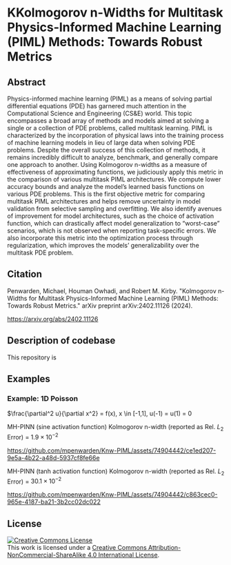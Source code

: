 # KKolmogorov n-Widths for Multitask Physics-Informed Machine Learning (PIML) Methods: Towards Robust Metrics

## Abstract

Physics-informed machine learning (PIML) as a means of solving partial differential equations (PDE) has
garnered much attention in the Computational Science and Engineering (CS&E) world. This topic encompasses a broad array of methods and models aimed at solving a single or a collection of PDE problems, called
multitask learning. PIML is characterized by the incorporation of physical laws into the training process of
machine learning models in lieu of large data when solving PDE problems. Despite the overall success of
this collection of methods, it remains incredibly difficult to analyze, benchmark, and generally compare one
approach to another. Using Kolmogorov n-widths as a measure of effectiveness of approximating functions,
we judiciously apply this metric in the comparison of various multitask PIML architectures. We compute
lower accuracy bounds and analyze the model’s learned basis functions on various PDE problems. This
is the first objective metric for comparing multitask PIML architectures and helps remove uncertainty in
model validation from selective sampling and overfitting. We also identify avenues of improvement for model
architectures, such as the choice of activation function, which can drastically affect model generalization to
“worst-case” scenarios, which is not observed when reporting task-specific errors. We also incorporate this
metric into the optimization process through regularization, which improves the models’ generalizability
over the multitask PDE problem.

## Citation

Penwarden, Michael, Houman Owhadi, and Robert M. Kirby. "Kolmogorov n-Widths for Multitask Physics-Informed Machine Learning (PIML) Methods: Towards Robust Metrics." arXiv preprint arXiv:2402.11126 (2024).

https://arxiv.org/abs/2402.11126

## Description of codebase

This repository is 

## Examples

### Example: 1D Poisson

$\frac{\partial^2 u}{\partial x^2} = f(x), x \in [-1,1], u(-1) = u(1) = 0

MH-PINN (sine activation function) Kolmogorov n-width (reported as Rel. $L_2$ Error) = $1.9 \times 10^{-2}$

https://github.com/mpenwarden/Knw-PIML/assets/74904442/ce1ed207-9e5a-4b22-a48d-5937cf8fe66e

MH-PINN (tanh activation function) Kolmogorov n-width (reported as Rel. $L_2$ Error) = $30.1 \times 10^{-2}$

https://github.com/mpenwarden/Knw-PIML/assets/74904442/c863cec0-965e-4187-ba21-3b2cc02dc022


## License

<a rel="license" href="http://creativecommons.org/licenses/by-nc-sa/4.0/"><img alt="Creative Commons License" style="border-width:0" src="https://i.creativecommons.org/l/by-nc-sa/4.0/88x31.png" /></a><br />This work is licensed under a <a rel="license" href="http://creativecommons.org/licenses/by-nc-sa/4.0/">Creative Commons Attribution-NonCommercial-ShareAlike 4.0 International License</a>.
